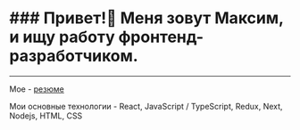 <h1>### Привет!👋 Меня зовут Максим, и ищу работу фронтенд-разработчиком.</h1>
<hr/>

Мое - <a href='https://hh.ru/resume/7a6f7460ff0c86535a0039ed1f4b7846794644'>резюме<a/>

Мои основные технологии - React, JavaScript / TypeScript, Redux, Next, Nodejs, HTML, CSS
<!--
**Wecpo/Wecpo** is a ✨ _special_ ✨ repository because its `README.md` (this file) appears on your GitHub profile.

Here are some ideas to get you started:

- 🔭 I’m currently working on ...
- 🌱 I’m currently learning ...
- 👯 I’m looking to collaborate on ...
- 🤔 I’m looking for help with ...
- 💬 Ask me about ...
- 📫 How to reach me: ...
- 😄 Pronouns: ...
- ⚡ Fun fact: ...
-->
